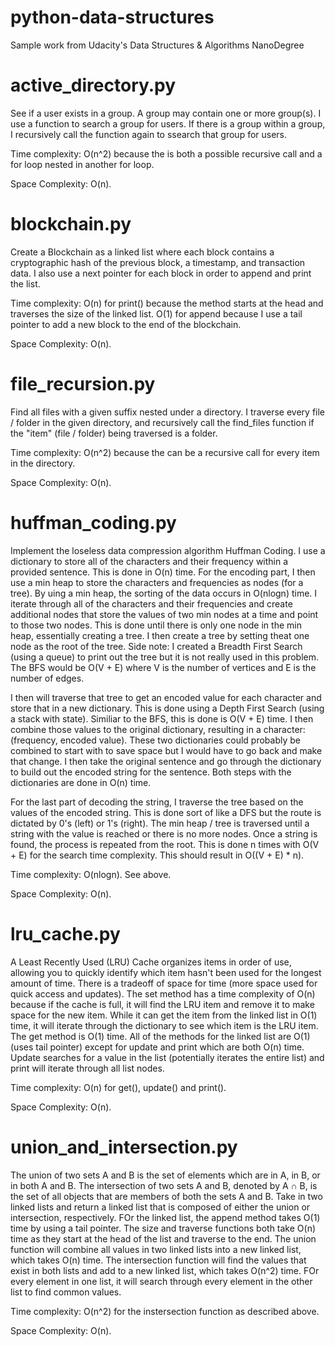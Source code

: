 # python-data-structures
Sample work from Udacity's Data Structures &amp; Algorithms NanoDegree

# active_directory.py
See if a user exists in a group. A group may contain one or more group(s). I use a function to search a group for users. If there is a group within a group, I recursively call the function again to ssearch that group for users. 

Time complexity: O(n^2) because the is both a possible recursive call and a for loop nested in another for loop. 

Space Complexity: O(n).

# blockchain.py
Create a Blockchain as a linked list where each block contains a cryptographic hash of the previous block, a timestamp, and transaction data. I also use a next pointer for each block in order to append and print the list. 

Time complexity: O(n) for print() because the method starts at the head and traverses the size of the linked list. O(1) for append because I use a tail pointer to add a new block to the end of the blockchain.

Space Complexity: O(n).

# file_recursion.py
Find all files with a given suffix nested under a directory. I traverse every file / folder in the given directory, and recursively call the find_files function if the "item" (file / folder) being traversed is a folder. 

Time complexity: O(n^2) because the can be a recursive call for every item in the directory.

Space Complexity: O(n).

# huffman_coding.py
Implement the loseless data compression algorithm Huffman Coding. I use a dictionary to store all of the characters and their frequency within a provided sentence. This is done in O(n) time. For the encoding part, I then use a min heap to store the characters and frequencies as nodes (for a tree). By uing a min heap, the sorting of the data occurs in O(nlogn) time. I iterate through all of the characters and their frequencies and create additional nodes that store the values of two min nodes at a time and point to those two nodes. This is done until there is only one node in the min heap, essentially creating a tree. I then create a tree by setting theat one node as the root of the tree. Side note: I created a Breadth First Search (using a queue) to print out the tree but it is not really used in this problem. The BFS would be O(V + E) where V is the number of vertices and E is the number of edges.

I then will traverse that tree to get an encoded value for each character and store that in a new dictionary. This is done using a Depth First Search (using a stack with state). Similiar to the BFS, this is done is O(V + E) time. I then combine those values to the original dictionary, resulting in a character: (frequency, encoded value). These two dictionaries could probably be combined to start with to save space but I would have to go back and make that change. I then take the original sentence and go through the dictionary to build out the encoded string for the sentence. Both steps with the dictionaries are done in O(n) time. 

For the last part of decoding the string, I traverse the tree based on the values of the encoded string. This is done sort of like a DFS but the route is dictated by 0's (left) or 1's (right). The min heap / tree is traversed until a string with the value is reached or there is no more nodes. Once a string is found, the process is repeated from the root. This is done n times with O(V + E) for the search time complexity. This should result in O((V + E) * n). 

Time complexity: O(nlogn). See above. 

Space Complexity: O(n).

# lru_cache.py
A Least Recently Used (LRU) Cache organizes items in order of use, allowing you to quickly identify which item hasn't been used for the longest amount of time. There is a tradeoff of space for time (more space used for quick access and updates). The set method has a time complexity of O(n) because if the cache is full, it will find the LRU item and remove it to make space for the new item. While it can get the item from the linked list in O(1) time, it will iterate through the dictionary to see which item is the LRU item. The get method is O(1) time. All of the methods for the linked list are O(1) (uses tail pointer) except for update and print which are both O(n) time. Update searches for a value in the list (potentially iterates the entire list) and print will iterate through all list nodes.

Time complexity: O(n) for get(), update() and print().

Space Complexity: O(n).

# union_and_intersection.py
The union of two sets A and B is the set of elements which are in A, in B, or in both A and B. The intersection of two sets A and B, denoted by A ∩ B, is the set of all objects that are members of both the sets A and B. Take in two linked lists and return a linked list that is composed of either the union or intersection, respectively. FOr the linked list, the append method takes O(1) time by using a tail pointer. The size and traverse functions both take O(n) time as they start at the head of the list and traverse to the end. The union function will combine all values in two linked lists into a new linked list, which takes O(n) time. The intersection function will find the values that exist in both lists and add to a new linked list, which takes O(n^2) time. FOr every element in one list, it will search through every element in the other list to find common values. 

Time complexity: O(n^2) for the instersection function as described above. 

Space Complexity: O(n).